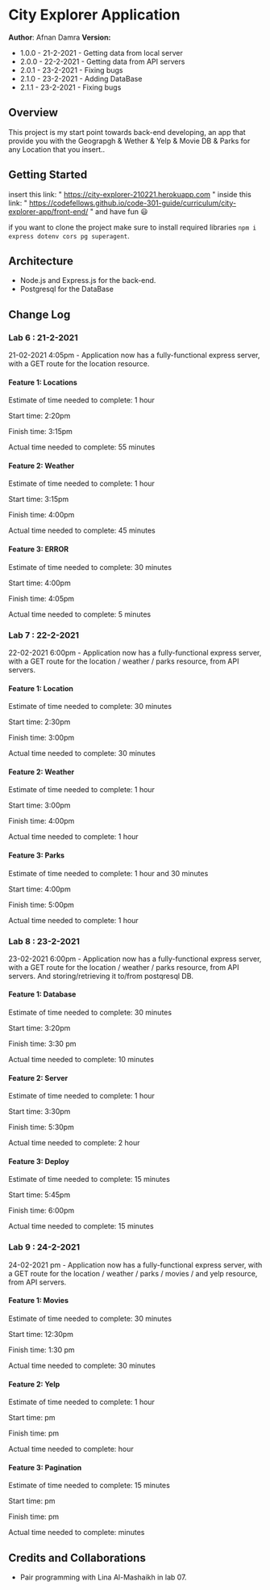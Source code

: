 # City Explorer Application

**Author**: Afnan Damra
**Version:**
* 1.0.0 - 21-2-2021 - Getting data from local server
* 2.0.0 - 22-2-2021 - Getting data from API servers
* 2.0.1 - 23-2-2021 - Fixing bugs
* 2.1.0 - 23-2-2021 - Adding DataBase
* 2.1.1 - 23-2-2021 - Fixing bugs


## Overview
This project is my start point towards back-end developing, an app that provide you with the Geograpgh & Wether & Yelp & Movie DB & Parks for any Location that you insert..

## Getting Started
insert this link:
" https://city-explorer-210221.herokuapp.com "
inside this link:
" https://codefellows.github.io/code-301-guide/curriculum/city-explorer-app/front-end/ "
and have fun :smiley:

if you want to clone the project make sure to install required libraries `npm i express dotenv cors pg superagent`.

## Architecture
- Node.js and Express.js for the back-end. 
- Postgresql for the DataBase

## Change Log

### Lab 6 : 21-2-2021
21-02-2021 4:05pm - Application now has a fully-functional express server, with a GET route for the location resource.

#### Feature 1: Locations

Estimate of time needed to complete: 1 hour

Start time: 2:20pm

Finish time: 3:15pm

Actual time needed to complete: 55 minutes

#### Feature 2: Weather

Estimate of time needed to complete: 1 hour

Start time: 3:15pm

Finish time: 4:00pm

Actual time needed to complete: 45 minutes

#### Feature 3: ERROR

Estimate of time needed to complete: 30 minutes

Start time: 4:00pm

Finish time: 4:05pm

Actual time needed to complete: 5 minutes

### Lab 7 : 22-2-2021

22-02-2021 6:00pm - Application now has a fully-functional express server, with a GET route for the location / weather / parks resource, from API servers.

#### Feature 1: Location

Estimate of time needed to complete: 30 minutes

Start time: 2:30pm

Finish time: 3:00pm

Actual time needed to complete: 30 minutes

#### Feature 2: Weather

Estimate of time needed to complete: 1 hour

Start time: 3:00pm

Finish time: 4:00pm

Actual time needed to complete: 1 hour

#### Feature 3: Parks

Estimate of time needed to complete: 1 hour and 30 minutes

Start time: 4:00pm

Finish time: 5:00pm

Actual time needed to complete: 1 hour

### Lab 8 : 23-2-2021

23-02-2021 6:00pm -  Application now has a fully-functional express server, with a GET route for the location / weather / parks resource, from API servers. And storing/retrieving it to/from postqresql DB.

#### Feature 1: Database

Estimate of time needed to complete: 30 minutes

Start time: 3:20pm

Finish time: 3:30 pm

Actual time needed to complete: 10 minutes

#### Feature 2: Server

Estimate of time needed to complete: 1 hour

Start time: 3:30pm

Finish time: 5:30pm

Actual time needed to complete: 2 hour

#### Feature 3: Deploy

Estimate of time needed to complete: 15 minutes

Start time: 5:45pm

Finish time: 6:00pm

Actual time needed to complete: 15 minutes

### Lab 9 : 24-2-2021

24-02-2021 pm -  Application now has a fully-functional express server, with a GET route for the location / weather / parks / movies / and yelp resource, from API servers.

#### Feature 1: Movies

Estimate of time needed to complete: 30 minutes

Start time: 12:30pm

Finish time: 1:30 pm

Actual time needed to complete:  30 minutes

#### Feature 2: Yelp

Estimate of time needed to complete: 1 hour

Start time: pm

Finish time: pm

Actual time needed to complete:  hour

#### Feature 3: Pagination

Estimate of time needed to complete: 15 minutes

Start time: pm

Finish time: pm

Actual time needed to complete:  minutes

## Credits and Collaborations
- Pair programming with Lina Al-Mashaikh in lab 07.
<!-- - Pair programming with Aya Berjawi in lab 08. -->


